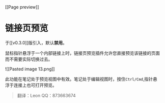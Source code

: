 [[Page preview]]
# 链接页预览

于[[v0.3.0]]版引入，默认**禁用**。

鼠标指针悬浮于一个内部链接上时，链接页预览插件允许您直接预览该链接的页面而不需要实际切换过去。

![[Pasted image 13.png]]

此功能在笔记处于预览视图中有效。笔记处于编辑视图时，按住`Ctrl/Cmd`,指针悬浮于连接上也可打开预览。

>翻译：Leon QQ：873663674